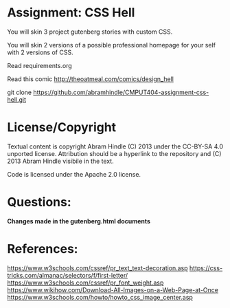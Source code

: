 Assignment: CSS Hell
====================

You will skin 3 project gutenberg stories with custom CSS.

You will skin 2 versions of a possible professional homepage for your
self with 2 versions of CSS.

Read requirements.org

Read this comic http://theoatmeal.com/comics/design_hell

git clone https://github.com/abramhindle/CMPUT404-assignment-css-hell.git

License/Copyright
=================

Textual content is copyright Abram Hindle (C) 2013 under the CC-BY-SA
4.0 unported license. Attribution should be a hyperlink to the
repository and (C) 2013 Abram Hindle visibile in the text.

Code is licensed under the Apache 2.0 license.

Questions:
===========
**Changes made in the gutenberg.html documents**



References:
===========
https://www.w3schools.com/cssref/pr_text_text-decoration.asp
https://css-tricks.com/almanac/selectors/f/first-letter/
https://www.w3schools.com/cssref/pr_font_weight.asp
https://www.wikihow.com/Download-All-Images-on-a-Web-Page-at-Once
https://www.w3schools.com/howto/howto_css_image_center.asp